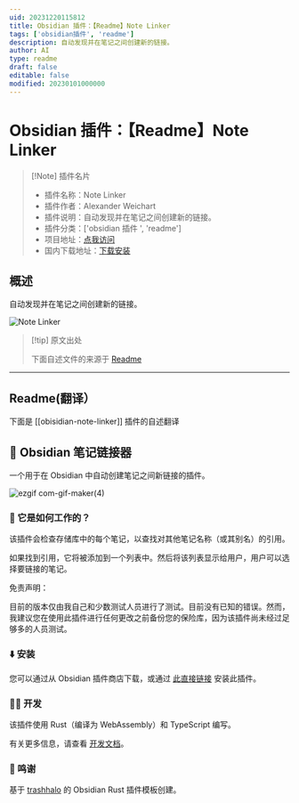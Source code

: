 ```yaml
---
uid: 20231220115812
title: Obsidian 插件：【Readme】Note Linker
tags: ['obsidian插件', 'readme']
description: 自动发现并在笔记之间创建新的链接。
author: AI
type: readme
draft: false
editable: false
modified: 20230101000000
---
```


# Obsidian 插件：【Readme】Note Linker

> [!Note] 插件名片
> - 插件名称：Note Linker
> - 插件作者：Alexander Weichart
> - 插件说明：自动发现并在笔记之间创建新的链接。
> - 插件分类：['obsidian 插件 ', 'readme']
> - 项目地址：[点我访问](https://github.com/AlexW00/obsidian-note-linker)
> - 国内下载地址：[下载安装](https://pkmer.cn/products/plugin/pluginMarket/?obisidian-note-linker)

## 概述

自动发现并在笔记之间创建新的链接。

![Note Linker](https://cdn.pkmer.cn/covers/obisidian-note-linker_new.gif)

> [!tip] 原文出处
>
>下面自述文件的来源于 [Readme](https://ghproxy.net/https://raw.githubusercontent.com/AlexW00/obsidian-note-linker/master/README.md)

---

## Readme(翻译）

下面是 [[obisidian-note-linker]] 插件的自述翻译

## 🔗 Obsidian 笔记链接器

一个用于在 Obsidian 中自动创建笔记之间新链接的插件。

![ezgif com-gif-maker(4)](https://cdn.pkmer.cn/covers/obisidian-note-linker_1_0.gif)

### 🤨 它是如何工作的？

该插件会检查存储库中的每个笔记，以查找对其他笔记名称（或其别名）的引用。

如果找到引用，它将被添加到一个列表中。然后将该列表显示给用户，用户可以选择要链接的笔记。

免责声明：

目前的版本仅由我自己和少数测试人员进行了测试。目前没有已知的错误。然而，我建议您在使用此插件进行任何更改之前备份您的保险库，因为该插件尚未经过足够多的人员测试。

### ⬇️ 安装

您可以通过从 Obsidian 插件商店下载，或通过 [此直接链接](https://obsidian.md/plugins?id=obisidian-note-linker) 安装此插件。

### 👨‍💻 开发

该插件使用 Rust（编译为 WebAssembly）和 TypeScript 编写。

有关更多信息，请查看 [开发文档](docs/dev-docs.md)。

### 📃 鸣谢

基于 [trashhalo](https://github.com/trashhalo/obsidian-rust-plugin) 的 Obsidian Rust 插件模板创建。
